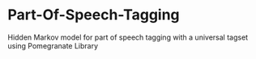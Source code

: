 # Part-Of-Speech-Tagging
Hidden Markov model for part of speech tagging with a universal tagset using Pomegranate Library
